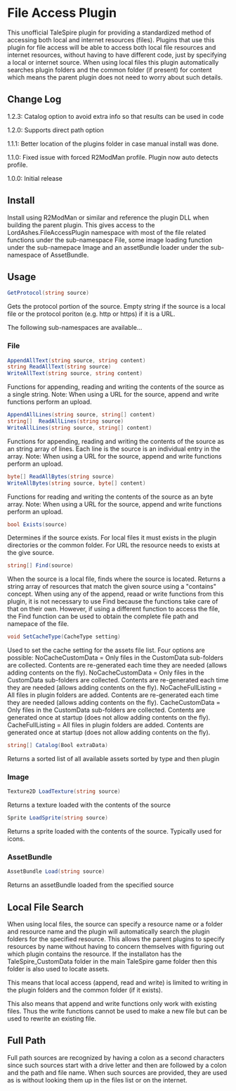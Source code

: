 # File Access Plugin

This unofficial TaleSpire plugin for providing a standardized method of accessing
both local and internet resources (files). Plugins that use this plugin for file
access will be able to access both local file resources and internet resources,
without having to have different code, just by specifying a local or internet
source. When using local files this plugin automatically searches plugin folders
and the common folder (if present) for content which means the parent plugin does
not need to worry about such details.

## Change Log

1.2.3: Catalog option to avoid extra info so that results can be used in code

1.2.0: Supports direct path option

1.1.1: Better location of the plugins folder in case manual install was done.

1.1.0: Fixed issue with forced R2ModMan profile. Plugin now auto detects profile.

1.0.0: Initial release

## Install

Install using R2ModMan or similar and reference the plugin DLL when building the
parent plugin. This gives access to the LordAshes.FileAccessPlugin namespace with
most of the file related functions under the sub-namespace File, some image loading
function under the sub-namepace Image and an assetBundle loader under the sub-namespace
of AssetBundle. 

## Usage

```C#
GetProtocol(string source)
```

Gets the protocol portion of the source. Empty string if the source is a local file or
the protocol poriton (e.g. http or https) if it is a URL.

The following sub-namespaces are available...

### File

```C#
AppendAllText(string source, string content)
string ReadAllText(string source)
WriteAllText(string source, string content)
```
Functions for appending, reading and writing the contents of the source as a single string.
Note: When using a URL for the source, append and write functions perform an upload.

```C#
AppendAllLines(string source, string[] content)
string[]  ReadAllLines(string source)
WriteAllLines(string source, string[] content)
```
Functions for appending, reading and writing the contents of the source as an string array
of lines. Each line is the source is an individual entry in the array.
Note: When using a URL for the source, append and write functions perform an upload.

```C#
byte[] ReadAllBytes(string source)
WriteAllBytes(string source, byte[] content)
```
Functions for reading and writing the contents of the source as an byte array.
Note: When using a URL for the source, append and write functions perform an upload.

```C#
bool Exists(source)
```
Determines if the source exists. For local files it must exists in the plugin directories
or the common folder. For URL the resource needs to exists at the give source.

```C#
string[] Find(source)
```
When the source is a local file, finds where the source is located. Returns a string array
of resources that match the given source using a "contains" concept. When using any of the
append, reaad or write functions from this plugin, it is not necessary to use Find because
the functions take care of that on their own. However, if using a different function to
access the file, the Find function can be used to obtain the complete file path and namepace
of the file.

```C#
void SetCacheType(CacheType setting)
```
Used to set the cache setting for the assets file list. Four options are possible:
NoCacheCustomData = Only files in the CustomData sub-folders are collected. Contents are
re-generated each time they are needed (allows adding contents on the fly).
NoCacheCustomData = Only files in the CustomData sub-folders are collected. Contents are
re-generated each time they are needed (allows adding contents on the fly).
NoCacheFullListing = All files in plugin folders are added. Contents are re-generated
each time they are needed (allows adding contents on the fly).
CacheCustomData = Only files in the CustomData sub-folders are collected. Contents are
generated once at startup (does not allow adding contents on the fly).
CacheFullListing = All files in plugin folders are added. Contents are generated once at
startup (does not allow adding contents on the fly).

```C#
string[] Catalog(Bool extraData)
```
Returns a sorted list of all available assets sorted by type and then plugin

### Image

```C#
Texture2D LoadTexture(string source)
```
Returns a texture loaded with the contents of the source

```C#
Sprite LoadSprite(string source)
```
Returns a sprite loaded with the contents of the source. Typically used for icons.

### AssetBundle

```C#
AssetBundle Load(string source)
```
Returns an assetBundle loaded from the specified source

## Local File Search

When using local files, the source can specify a resource name or a folder and
resource name and the plugin will automatically search the plugin folders for
the specified resource. This allows the parent plugins to specify resources by name
without having to concern themselves with figuring out which plugin contains the
resource. If the installaton has the TaleSpire_CustomData folder in the main
TaleSpire game folder then this folder is also used to locate assets.

This means that local access (append, read and write) is limited to writing in
the plugin folders and the common folder (if it exists).

This also means that append and write functions only work with existing files.
Thus the write functions cannot be used to make a new file but can be used to
rewrite an existing file. 

## Full Path

Full path sources are recognized by having a colon as a second characters since
such sources start with a drive letter and then are followed by a colon and the
path and file name. When such sources are provided, they are used as is without
looking them up in the files list or on the internet.
